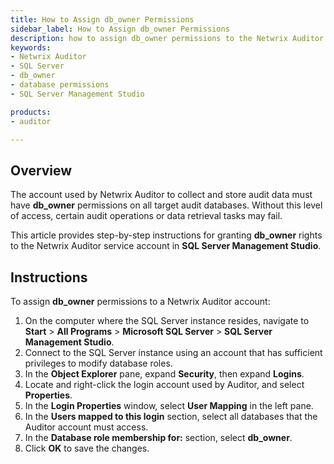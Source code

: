 ```yaml
---
title: How to Assign db_owner Permissions
sidebar_label: How to Assign db_owner Permissions
description: how to assign db_owner permissions to the Netwrix Auditor service account using SQL Server Management Studio to ensure proper access to audit databases.
keywords:
- Netwrix Auditor
- SQL Server
- db_owner
- database permissions
- SQL Server Management Studio

products:
- auditor

---
```


## Overview

The account used by Netwrix Auditor to collect and store audit data must have **db_owner** permissions on all target audit databases. Without this level of access, certain audit operations or data retrieval tasks may fail.

This article provides step-by-step instructions for granting **db_owner** rights to the Netwrix Auditor service account in **SQL Server Management Studio**.

## Instructions

To assign **db_owner** permissions to a Netwrix Auditor account:

1. On the computer where the SQL Server instance resides, navigate to **Start** > **All Programs** > **Microsoft SQL Server** > **SQL Server Management Studio**.
2. Connect to the SQL Server instance using an account that has sufficient privileges to modify database roles.
3. In the **Object Explorer** pane, expand **Security**, then expand **Logins**.
4. Locate and right-click the login account used by Auditor, and select **Properties**.
5. In the **Login Properties** window, select **User Mapping** in the left pane.
6. In the **Users mapped to this login** section, select all databases that the Auditor account must access.
7. In the **Database role membership for:** section, select **db_owner**.
8. Click **OK** to save the changes.

